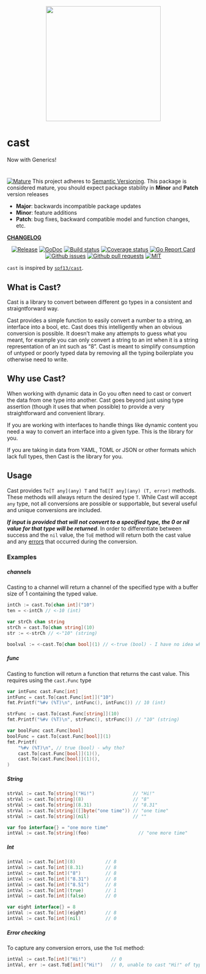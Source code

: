 <p align="center">
    <img src="https://github.com/bdlm/cast/wiki/assets/images/gopher.png" width="300px"></a>
</p>

# cast

Now with Generics!

#

<a href="https://github.com/mkenney/software-guides/blob/master/STABILITY-BADGES.md#mature"><img src="https://img.shields.io/badge/stability-mature-008000.svg" alt="Mature"></a> This project adheres to [Semantic Versioning](https://semver.org/spec/v2.0.0.html). This package is considered mature, you should expect package stability in <strong>Minor</strong> and <strong>Patch</strong> version releases

- **Major**: backwards incompatible package updates
- **Minor**: feature additions
- **Patch**: bug fixes, backward compatible model and function changes, etc.

**[CHANGELOG](CHANGELOG.md)**<br>

<p align="center">
    <a href="https://github.com/bdlm/cast/blob/master/CHANGELOG.md"><img src="https://img.shields.io/github/v/release/bdlm/cast" alt="Release"></a>
    <a href="https://pkg.go.dev/github.com/bdlm/cast"><img src="https://godoc.org/github.com/bdlm/cast?status.svg" alt="GoDoc"></a>
    <a href="https://travis-ci.org/bdlm/cast"><img src="https://travis-ci.org/bdlm/cast.svg?branch=master" alt="Build status"></a>
    <a href="https://codecov.io/gh/bdlm/cast"><img src="https://img.shields.io/codecov/c/github/bdlm/cast/master.svg" alt="Coverage status"></a>
    <a href="https://goreportcard.com/report/github.com/bdlm/cast"><img src="https://goreportcard.com/badge/github.com/bdlm/cast" alt="Go Report Card"></a>
    <a href="https://github.com/bdlm/cast/issues"><img src="https://img.shields.io/github/issues-raw/bdlm/cast.svg" alt="Github issues"></a>
    <a href="https://github.com/bdlm/cast/pulls"><img src="https://img.shields.io/github/issues-pr/bdlm/cast.svg" alt="Github pull requests"></a>
    <a href="https://github.com/bdlm/cast/blob/master/LICENSE"><img src="https://img.shields.io/badge/license-MIT-blue.svg" alt="MIT"></a>
</p>

`cast` is inspired by [`spf13/cast`](https://github.com/spf13/cast).

## What is Cast?

Cast is a library to convert between different go types in a consistent and straigntforward way.

Cast provides a simple function to easily convert a number to a string, an interface into a bool, etc. Cast does this intelligently when an obvious conversion is possible. It doesn’t make any attempts to guess what you meant, for example you can only convert a string to an int when it is a string representation of an int such as “8”. Cast is meant to simplify consumption of untyped or poorly typed data by removing all the typing boilerplate you otherwise need to write.

## Why use Cast?

When working with dynamic data in Go you often need to cast or convert the data from one type into another. Cast goes beyond just using type assertion (though it uses that when possible) to provide a very straightforward and convenient library.

If you are working with interfaces to handle things like dynamic content you need a way to convert an interface into a given type. This is the library for you.

If you are taking in data from YAML, TOML or JSON or other formats which lack full types, then Cast is the library for you.

## Usage

Cast provides `To[T any](any) T` and `ToE[T any](any) (T, error)` methods. These methods will always return the desired type `T`. While Cast will accept `any` type, not all conversions are possible or supportable, but several useful and unique conversions are included.

***If input is provided that will not convert to a specified type, the 0 or nil value for that type will be returned***. In order to differentiate between success and the `nil` value, the `ToE` method will return both the cast value and any [errors](https://github.com/bdlm/errors) that occurred during the conversion.

### Examples

##### channels
Casting to a channel will return a channel of the specified type with a buffer size of 1 containing the typed value.
```go
intCh := cast.To[chan int]("10")
ten = <-intCh // <-10 (int)

var strCh chan string
strCh = cast.To[chan string](10)
str := <-strCh // <-"10" (string)

boolval := <-cast.To[chan bool](1) // <-true (bool) - I have no idea why you would do that :) but it works
```

##### func
Casting to function will return a function that returns the cast value. This requires using the `cast.Func` type
```go
var intFunc cast.Func[int]
intFunc = cast.To[cast.Func[int]]("10")
fmt.Printf("%#v (%T)\n", intFunc(), intFunc()) // 10 (int)

strFunc := cast.To[cast.Func[string]](10)
fmt.Printf("%#v (%T)\n", strFunc(), strFunc()) // "10" (string)

var boolFunc cast.Func[bool]
boolFunc = cast.To[cast.Func[bool]](1)
fmt.Printf(
    "%#v (%T)\n", // true (bool) - why tho?
    cast.To[cast.Func[bool]](1)(),
    cast.To[cast.Func[bool]](1)(),
)
```

##### String
```go
strVal := cast.To[string]("Hi!")              // "Hi!"
strVal := cast.To[string](8)                  // "8"
strVal := cast.To[string](8.31)               // "8.31"
strVal := cast.To[string]([]byte("one time")) // "one time"
strVal := cast.To[string](nil)                // ""

var foo interface{} = "one more time"
intVal := cast.To[string](foo)                  // "one more time"
```

##### Int
```go
intVal := cast.To[int](8)           // 8
intVal := cast.To[int](8.31)        // 8
intVal := cast.To[int]("8")         // 8
intVal := cast.To[int]("8.31")      // 8
intVal := cast.To[int]("8.51")      // 8
intVal := cast.To[int](true)        // 1
intVal := cast.To[int](false)       // 0

var eight interface{} = 8
intVal := cast.To[int](eight)       // 8
intVal := cast.To[int](nil)         // 0
```

##### Error checking
To capture any conversion errors, use the `ToE` method:
```go
intVal := cast.To[int]("Hi!")         // 0
intVal, err := cast.ToE[int]("Hi!")   // 0, unable to cast "Hi!" of type string to int
```
